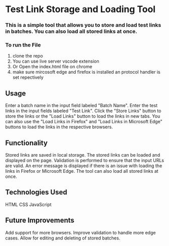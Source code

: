 # Test Link Storage and Loading Tool

### This is a simple tool that allows you to store and load test links in batches. You can also load all stored links at once.

### To run the File

1. clone the repo
2. You can use live server vscode extension
3. Or Open the index.html file on chrome
4. make sure mircosoft edge and firefox is installed an protocol handler is set repectively

## Usage

Enter a batch name in the input field labeled "Batch Name".
Enter the test links in the input fields labeled "Test Link".
Click the "Store Links" button to store the links or the "Load Links" button to load the links in new tabs.
You can also use the "Load Links in Firefox" and "Load Links in Microsoft Edge" buttons to load the links in the respective browsers.

## Functionality

Stored links are saved in local storage.
The stored links can be loaded and displayed on the page.
Validation is performed to ensure that the input URLs are valid.
An error message is displayed if there is an issue with loading the links in Firefox or Microsoft Edge.
The tool can also load all stored links at once.

## Technologies Used

HTML
CSS
JavaScript

## Future Improvements

Add support for more browsers.
Improve validation to handle more edge cases.
Allow for editing and deleting of stored batches.
